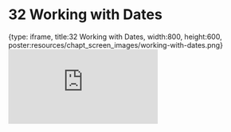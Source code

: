 # 32 Working with Dates
 
{type: iframe, title:32 Working with Dates, width:800, height:600, poster:resources/chapt_screen_images/working-with-dates.png}
![](https://datatrail-jhu.github.io/DataTrail_ReOrg/no_toc/working-with-dates.html)
 

 
